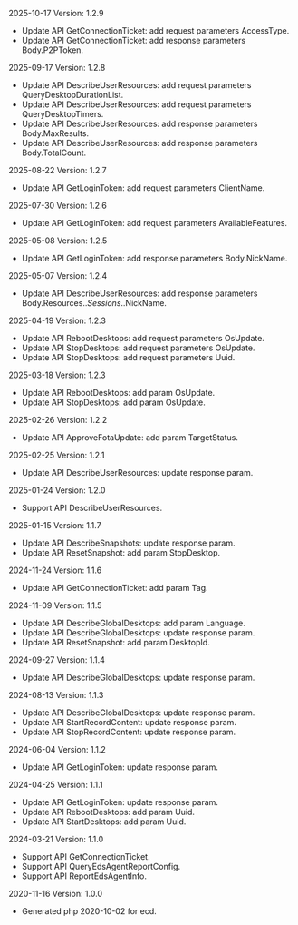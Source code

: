 2025-10-17 Version: 1.2.9
- Update API GetConnectionTicket: add request parameters AccessType.
- Update API GetConnectionTicket: add response parameters Body.P2PToken.


2025-09-17 Version: 1.2.8
- Update API DescribeUserResources: add request parameters QueryDesktopDurationList.
- Update API DescribeUserResources: add request parameters QueryDesktopTimers.
- Update API DescribeUserResources: add response parameters Body.MaxResults.
- Update API DescribeUserResources: add response parameters Body.TotalCount.


2025-08-22 Version: 1.2.7
- Update API GetLoginToken: add request parameters ClientName.


2025-07-30 Version: 1.2.6
- Update API GetLoginToken: add request parameters AvailableFeatures.


2025-05-08 Version: 1.2.5
- Update API GetLoginToken: add response parameters Body.NickName.


2025-05-07 Version: 1.2.4
- Update API DescribeUserResources: add response parameters Body.Resources.$.Sessions.$.NickName.


2025-04-19 Version: 1.2.3
- Update API RebootDesktops: add request parameters OsUpdate.
- Update API StopDesktops: add request parameters OsUpdate.
- Update API StopDesktops: add request parameters Uuid.


2025-03-18 Version: 1.2.3
- Update API RebootDesktops: add param OsUpdate.
- Update API StopDesktops: add param OsUpdate.


2025-02-26 Version: 1.2.2
- Update API ApproveFotaUpdate: add param TargetStatus.


2025-02-25 Version: 1.2.1
- Update API DescribeUserResources: update response param.


2025-01-24 Version: 1.2.0
- Support API DescribeUserResources.


2025-01-15 Version: 1.1.7
- Update API DescribeSnapshots: update response param.
- Update API ResetSnapshot: add param StopDesktop.


2024-11-24 Version: 1.1.6
- Update API GetConnectionTicket: add param Tag.


2024-11-09 Version: 1.1.5
- Update API DescribeGlobalDesktops: add param Language.
- Update API DescribeGlobalDesktops: update response param.
- Update API ResetSnapshot: add param DesktopId.


2024-09-27 Version: 1.1.4
- Update API DescribeGlobalDesktops: update response param.


2024-08-13 Version: 1.1.3
- Update API DescribeGlobalDesktops: update response param.
- Update API StartRecordContent: update response param.
- Update API StopRecordContent: update response param.


2024-06-04 Version: 1.1.2
- Update API GetLoginToken: update response param.


2024-04-25 Version: 1.1.1
- Update API GetLoginToken: update response param.
- Update API RebootDesktops: add param Uuid.
- Update API StartDesktops: add param Uuid.


2024-03-21 Version: 1.1.0
- Support API GetConnectionTicket.
- Support API QueryEdsAgentReportConfig.
- Support API ReportEdsAgentInfo.


2020-11-16 Version: 1.0.0
- Generated php 2020-10-02 for ecd.

